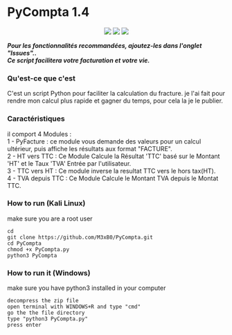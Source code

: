 # PyCompta 1.4

<p align="center">
<img src="https://imgur.com/8QbrmQ2.png"/>
<img src="https://imgur.com/490Driu.png"/>
<img src="https://imgur.com/DDhGAf8.png"/>
</p>


***Pour les fonctionnalités recommandées, ajoutez-les dans l'onglet "Issues"..***  
***Ce script facilitera votre facturation et votre vie.***
  

### Qu'est-ce que c'est
C'est un script Python pour faciliter la calculation du fracture. je l'ai fait pour rendre mon calcul plus rapide et gagner du temps, pour cela la je le publier.


### Caractéristiques
il comport 4 Modules :  
1 - PyFacture : ce module vous demande des valeurs pour un calcul ultérieur, puis affiche les résultats aux format "FACTURE".  
2 - HT vers TTC : Ce Module Calcule la Résultat 'TTC' basé sur le Montant 'HT' et le Taux 'TVA' Entrée par l'utilisateur.  
3 - TTC vers HT : Ce module inverse la resultat TTC vers le hors tax(HT).  
4 - TVA depuis TTC : Ce Module Calcule le Montant TVA depuis le Montat TTC.  


### How to run (Kali Linux)
  make sure you are a root user
```
cd
git clone https://github.com/M3xB0/PyCompta.git
cd PyCompta
chmod +x PyCompta.py
python3 PyCompta
```

### How to run it (Windows)
  make sure you have python3 installed in your computer
```
decompress the zip file
open terminal with WINDOWS+R and type "cmd"
go the the file directory
type "python3 PyCompta.py"
press enter
```




